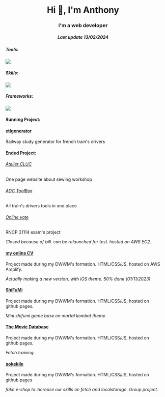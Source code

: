 <h1 align="center">Hi 👋, I'm Anthony</h1>
<h3 align="center">I'm a web developer</h3>

<h5 align="center">Last update 13/02/2024</h5>

<p align="center">
  <h5>Tools:</h5>
<!--   <a href="https://skillicons.dev"> -->
  <img src="https://skillicons.dev/icons?i=github,vscode,aws,xd,ai,ps,figma&perline=6" />
  
  <h5>Skills:</h5>
  <img src="https://skillicons.dev/icons?i=html,css,js,mysql,php,nodejs&perline=6" />

  <h5>Frameworks:</h5>
  <img src="https://skillicons.dev/icons?i=bootstrap,tailwind" />
    
  <h4>Running Project:</h4>
 
  <h4><a href="#" target="_blank">etlgenerator</a></h4>
  <p>Railway study generator for french train's drivers</p>
  
  <h4>Ended Project:</h4>
  <h6><a href="https://atelier-cluc.fr/" target="_blank">Atelier CLUC</a></h6>
  <p>One page website about sewing workshop</p>
  
  <h6><a href="https://adctoolbox.anthony-foret.fr/" target="_blank">ADC ToolBox</a></h6>
  <p>All train's drivers tools in one place</p>
  
  <h6><a href="#" target="_blank">Online vote</a></h6> 
  <p>RNCP 31114 exam's project</p>
  <i>Closed because of bill. can be relaunched for test. hosted on AWS EC2.</i>

  <h4><a href="https://anthony-foret.fr" target="_blank">my online CV</a></h4>
  <p>Project made during my DWWM's formation. HTML/CSS/JS, hosted on AWS Amplify.</p>
  <i>Actually making a new version, with iOS theme. 50% done (01/11/2023)</i>
  
  <h4><a href="https://anthofor.github.io/shifumi/" target="_blank">ShiFuMi</a></h4>
  <p>Project made during my DWWM's formation. HTML/CSS/JS, hosted on github pages.</p>
  <i>Mini shifumi game base on mortal kombat theme.</i>

  <h4><a href="https://anthofor.github.io/theMovieDatabase/" target="_blank">The Movie Database</a></h4>
  <p>Project made during my DWWM's formation. HTML/CSS/JS, hosted on github pages.</p>
  <i>Fetch training.</i>

  <h4><a href="https://anthofor.github.io/pokekilo/" target="_blank">pokekilo</a></h4>
  <p>Project made during my DWWM's formation. HTML/CSS/JS, hosted on github pages</p>
  <i>fake e-shop to increase our skills on fetch and localstorage. Group project.</i>
</p>
